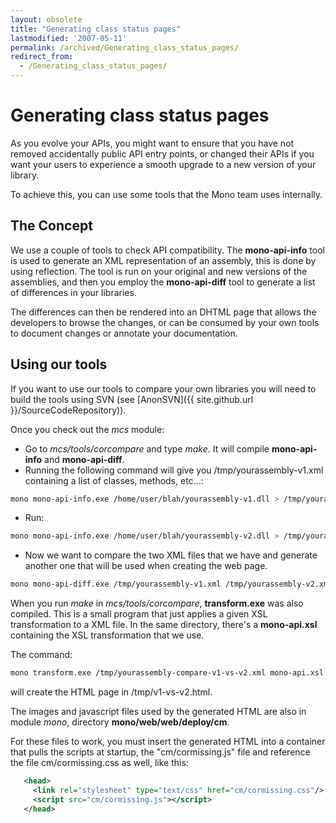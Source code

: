 ```yaml
---
layout: obsolete
title: "Generating class status pages"
lastmodified: '2007-05-11'
permalink: /archived/Generating_class_status_pages/
redirect_from:
  - /Generating_class_status_pages/
---
```


Generating class status pages
=============================

As you evolve your APIs, you might want to ensure that you have not removed accidentally public API entry points, or changed their APIs if you want your users to experience a smooth upgrade to a new version of your library.

To achieve this, you can use some tools that the Mono team uses internally.

The Concept
-----------

We use a couple of tools to check API compatibility. The **mono-api-info** tool is used to generate an XML representation of an assembly, this is done by using reflection. The tool is run on your original and new versions of the assemblies, and then you employ the **mono-api-diff** tool to generate a list of differences in your libraries.

The differences can then be rendered into an DHTML page that allows the developers to browse the changes, or can be consumed by your own tools to document changes or annotate your documentation.

Using our tools
---------------

If you want to use our tools to compare your own libraries you will need to build the tools using SVN (see [AnonSVN]({{ site.github.url }}/SourceCodeRepository)).

Once you check out the *mcs* module:

-   Go to *mcs/tools/corcompare* and type *make*. It will compile **mono-api-info** and **mono-api-diff**.
-   Running the following command will give you /tmp/yourassembly-v1.xml containing a list of classes, methods, etc...:

<!-- -->

``` bash
mono mono-api-info.exe /home/user/blah/yourassembly-v1.dll > /tmp/yourassembly-v1.xml
```

-   Run:

<!-- -->

``` bash
mono mono-api-info.exe /home/user/blah/yourassembly-v2.dll > /tmp/yourassembly-v2.xml
```

-   Now we want to compare the two XML files that we have and generate another one that will be used when creating the web page.

<!-- -->

``` bash
mono mono-api-diff.exe /tmp/yourassembly-v1.xml /tmp/yourassembly-v2.xml > /tmp/yourassembly-compare-v1-vs-v2.xml
```

When you run *make* in *mcs/tools/corcompare*, **transform.exe** was also compiled. This is a small program that just applies a given XSL transformation to a XML file. In the same directory, there's a **mono-api.xsl** containing the XSL transformation that we use.

The command:

``` bash
mono transform.exe /tmp/yourassembly-compare-v1-vs-v2.xml mono-api.xsl > /tmp/v1-vs-v2.html
```

will create the HTML page in /tmp/v1-vs-v2.html.

The images and javascript files used by the generated HTML are also in module *mono*, directory **mono/web/web/deploy/cm**.

For these files to work, you must insert the generated HTML into a container that pulls the scripts at startup, the "cm/cormissing.js" file and reference the file cm/cormissing.css as well, like this:

``` xml
   <head>
     <link rel="stylesheet" type="text/css" href="cm/cormissing.css"/>
     <script src="cm/cormissing.js"></script>
   </head>
```

